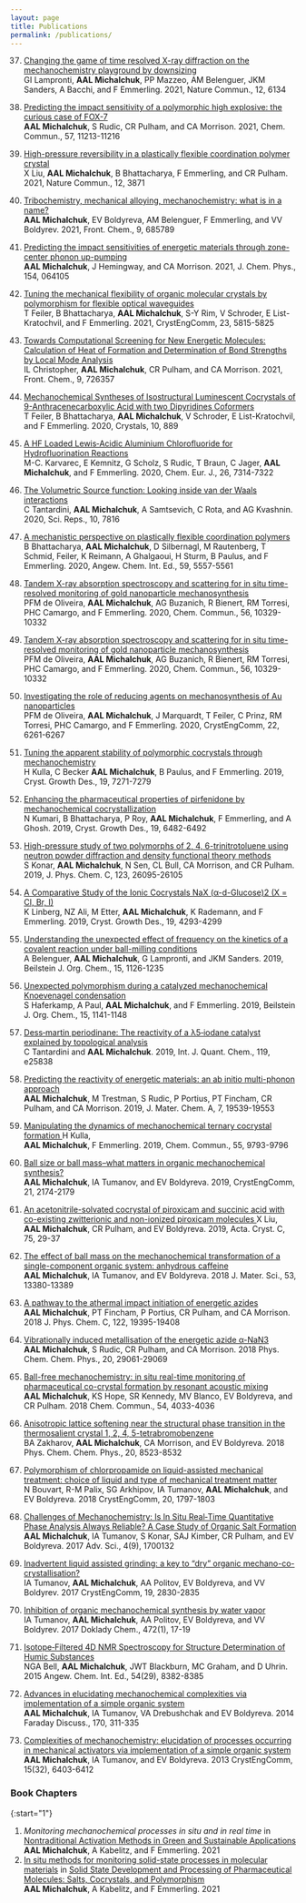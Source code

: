 ```yaml
---
layout: page
title: Publications
permalink: /publications/
---
```


37. <a href="https://www.nature.com/articles/s41467-021-26264-1">Changing the game of time resolved X-ray diffraction on the mechanochemistry playground by downsizing </a> <br> GI Lampronti, <b>AAL Michalchuk</b>, PP Mazzeo, AM Belenguer, JKM Sanders, A Bacchi, and F Emmerling. 2021, Nature Commun., 12, 6134

36. <a href="https://pubs.rsc.org/en/content/articlehtml/2021/cc/d1cc03906g">Predicting the impact sensitivity of a polymorphic high explosive: the curious case of FOX-7 </a> <br> <b>AAL Michalchuk</b>, S Rudic, CR Pulham, and CA Morrison. 2021, Chem. Commun., 57, 11213-11216

35. <a href="https://www.nature.com/articles/s41467-021-24165-x">High-pressure reversibility in a plastically flexible coordination polymer crystal </a> <br> X Liu, <b>AAL Michalchuk</b>, B Bhattacharya, F Emmerling, and CR Pulham. 2021, Nature Commun., 12, 3871

34. <a href="https://internal-journal.frontiersin.org/articles/10.3389/fchem.2021.685789/full">Tribochemistry, mechanical alloying, mechanochemistry: what is in a name? </a> <br> <b>AAL Michalchuk</b>, EV Boldyreva, AM Belenguer, F Emmerling, and VV Boldyrev. 2021, Front. Chem., 9, 685789

33. <a href="https://aip.scitation.org/doi/full/10.1063/5.0036927">Predicting the impact sensitivities of energetic materials through zone-center phonon up-pumping </a> <br> <b>AAL Michalchuk</b>, J Hemingway, and CA Morrison. 2021, J. Chem. Phys., 154, 064105

32. <a href="https://pubs.rsc.org/en/content/articlehtml/2021/ce/d1ce00642h">Tuning the mechanical flexibility of organic molecular crystals by polymorphism for flexible optical waveguides </a> <br> T Feiler, B Bhattacharya, <b>AAL Michalchuk</b>, S-Y Rim, V Schroder, E List-Kratochvil, and F Emmerling. 2021, CrystEngComm, 23, 5815-5825

31. <a href="https://www.frontiersin.org/articles/10.3389/fchem.2021.726357/full">Towards Computational Screening for New Energetic Molecules: Calculation of Heat of Formation and Determination of Bond Strengths by Local Mode Analysis </a> <br> IL Christopher, <b>AAL Michalchuk</b>, CR Pulham, and CA Morrison. 2021, Front. Chem., 9, 726357

30. <a href="https://www.mdpi.com/2073-4352/10/10/889">Mechanochemical Syntheses of Isostructural Luminescent Cocrystals of 9-Anthracenecarboxylic Acid with two Dipyridines Coformers </a> <br> T Feiler, B Bhattacharya, <b>AAL Michalchuk</b>, V Schroder, E List-Kratochvil, and F Emmerling. 2020, Crystals, 10, 889

29. <a href="https://chemistry-europe.onlinelibrary.wiley.com/doi/10.1002/chem.202001627">A HF Loaded Lewis‐Acidic Aluminium Chlorofluoride for Hydrofluorination Reactions </a> <br> M-C. Karvarec, E Kemnitz, G Scholz, S Rudic, T Braun, C Jager, <b>AAL Michalchuk</b>, and F Emmerling. 2020, Chem. Eur. J., 26, 7314-7322

28. <a href="https://www.nature.com/articles/s41598-020-64261-4">The Volumetric Source function: Looking inside van der Waals interactions </a> <br> C Tantardini, <b>AAL Michalchuk</b>, A Samtsevich, C Rota, and AG Kvashnin. 2020, Sci. Reps., 10, 7816

27. <a href="https://onlinelibrary.wiley.com/doi/full/10.1002/anie.201914798">A mechanistic perspective on plastically flexible coordination polymers </a> <br> B Bhattacharya, <b>AAL Michalchuk</b>, D Silbernagl, M Rautenberg, T Schmid,  Feiler, K Reimann, A Ghalgaoui, H Sturm, B Paulus, and F Emmerling. 2020, Angew. Chem. Int. Ed., 59, 5557-5561

26. <a href="https://pubs.rsc.org/en/content/articlehtml/2020/cc/d0cc03862h">Tandem X-ray absorption spectroscopy and scattering for in situ time-resolved monitoring of gold nanoparticle mechanosynthesis </a> <br> PFM de Oliveira, <b>AAL Michalchuk</b>, AG Buzanich, R Bienert, RM Torresi, PHC Camargo, and F Emmerling. 2020, Chem. Commun., 56, 10329-10332

25. <a href="https://pubs.rsc.org/en/content/articlehtml/2020/cc/d0cc03862h">Tandem X-ray absorption spectroscopy and scattering for in situ time-resolved monitoring of gold nanoparticle mechanosynthesis </a> <br> PFM de Oliveira, <b>AAL Michalchuk</b>, AG Buzanich, R Bienert, RM Torresi, PHC Camargo, and F Emmerling. 2020, Chem. Commun., 56, 10329-10332

24. <a href="https://pubs.rsc.org/en/content/articlehtml/2020/ce/d0ce00826e">Investigating the role of reducing agents on mechanosynthesis of Au nanoparticles </a> <br> PFM de Oliveira, <b>AAL Michalchuk</b>, J Marquardt, T Feiler, C Prinz, RM Torresi, PHC Camargo, and F Emmerling. 2020, CrystEngComm, 22, 6261-6267


23. <a href="https://pubs.acs.org/doi/abs/10.1021/acs.cgd.9b01158">Tuning the apparent stability of polymorphic cocrystals through mechanochemistry </a> <br> H Kulla, C Becker <b>AAL Michalchuk</b>, B Paulus, and F Emmerling. 2019, Cryst. Growth Des., 19, 7271-7279


22. <a href="https://pubs.acs.org/doi/abs/10.1021/acs.cgd.9b00932">Enhancing the pharmaceutical properties of pirfenidone by mechanochemical cocrystallization </a> <br> N Kumari, B Bhattacharya, P Roy, <b>AAL Michalchuk</b>, F Emmerling, and A Ghosh. 2019, Cryst. Growth Des., 19, 6482-6492

21. <a href="https://pubs.acs.org/doi/abs/10.1021/acs.jpcc.9b07658">High-pressure study of two polymorphs of 2, 4, 6-trinitrotoluene using neutron powder diffraction and density functional theory methods </a> <br> S Konar, <b>AAL Michalchuk</b>, N Sen, CL Bull, CA Morrison, and CR Pulham. 2019, J. Phys. Chem. C, 123, 26095-26105

20. <a href="https://pubs.acs.org/doi/abs/10.1021/acs.cgd.8b01929">A Comparative Study of the Ionic Cocrystals NaX (α-d-Glucose)2 (X = Cl, Br, I) </a> <br> K Linberg, NZ Ali, M Etter, <b>AAL Michalchuk</b>, K Rademann, and F Emmerling. 2019, Cryst. Growth Des., 19, 4293-4299

19. <a href="https://www.beilstein-journals.org/bjoc/articles/15/120">Understanding the unexpected effect of frequency on the kinetics of a covalent reaction under ball-milling conditions </a> <br> A Belenguer, <b>AAL Michalchuk</b>, G Lampronti, and JKM Sanders. 2019, Beilstein J. Org. Chem., 15, 1126-1235

18. <a href="https://www.beilstein-journals.org/bjoc/articles/15/110">Unexpected polymorphism during a catalyzed mechanochemical Knoevenagel condensation </a> <br> S Haferkamp, A Paul, <b>AAL Michalchuk</b>, and F Emmerling.   2019, Beilstein J. Org. Chem., 15, 1141-1148

17. <a href="https://onlinelibrary.wiley.com/doi/full/10.1002/qua.25838">Dess‐martin periodinane: The reactivity of a λ5‐iodane catalyst explained by topological analysis </a> <br> C Tantardini and <b>AAL Michalchuk</b>.   2019, Int. J. Quant. Chem., 119, e25838

16. <a href="https://pubs.rsc.org/en/content/articlehtml/2019/ta/c9ta06209b">Predicting the reactivity of energetic materials: an ab initio multi-phonon approach </a> <br> <b>AAL Michalchuk</b>, M Trestman, S Rudic, P Portius, PT Fincham, CR Pulham, and CA Morrison.  2019, J. Mater. Chem. A, 7, 19539-19553

15. <a href="https://pubs.rsc.org/en/content/articlehtml/2019/cc/c9cc03034d">Manipulating the dynamics of mechanochemical ternary cocrystal formation </a> H Kulla, <br> <b>AAL Michalchuk</b>, F Emmerling.  2019, Chem. Commun., 55, 9793-9796

14. <a href="https://pubs.rsc.org/en/content/articlehtml/2019/ce/c8ce02109k">Ball size or ball mass–what matters in organic mechanochemical synthesis? </a> <br> <b>AAL Michalchuk</b>, IA Tumanov, and EV Boldyreva.  2019, CrystEngComm, 21, 2174-2179

13. <a href="https://scripts.iucr.org/cgi-bin/paper?KU3231">An acetonitrile-solvated cocrystal of piroxicam and succinic acid with co-existing zwitterionic and non-ionized piroxicam molecules </a> X Liu, <br> <b>AAL Michalchuk</b>, CR Pulham, and EV Boldyreva.  2019, Acta. Cryst. C, 75, 29-37

12. <a href="https://link.springer.com/article/10.1007/s10853-018-2324-2">The effect of ball mass on the mechanochemical transformation of a single-component organic system: anhydrous caffeine </a> <br> <b>AAL Michalchuk</b>, IA Tumanov, and EV Boldyreva.  2018 J. Mater. Sci., 53, 13380-13389

11. <a href="https://pubs.acs.org/doi/abs/10.1021/acs.jpcc.8b05285">A pathway to the athermal impact initiation of energetic azides</a> <br> <b>AAL Michalchuk</b>, PT Fincham, P Portius, CR Pulham, and CA Morrison.  2018 J. Phys. Chem. C, 122, 19395-19408

10. <a href="https://pubs.rsc.org/en/content/articlehtml/2018/cp/c8cp06161k">Vibrationally induced metallisation of the energetic azide α-NaN3</a> <br> <b>AAL Michalchuk</b>, S Rudic, CR Pulham, and CA Morrison.  2018 Phys. Chem. Chem. Phys., 20, 29061-29069


9. <a href="https://pubs.rsc.org/en/content/articlelanding/2018/CC/C8CC02187B">Ball-free mechanochemistry: in situ real-time monitoring of pharmaceutical co-crystal formation by resonant acoustic mixing</a> <br> <b>AAL Michalchuk</b>, KS Hope, SR Kennedy, MV Blanco, EV Boldyreva, and CR Pulham.  2018 Chem. Commun., 54, 4033-4036

8. <a href="https://pubs.rsc.org/en/content/articlehtml/2018/cp/c7cp08609a">Anisotropic lattice softening near the structural phase transition in the thermosalient crystal 1, 2, 4, 5-tetrabromobenzene
</a> <br> BA Zakharov, <b>AAL Michalchuk</b>, CA Morrison, and EV Boldyreva.  2018 Phys. Chem. Chem. Phys., 20, 8523-8532

7. <a href="https://pubs.rsc.org/en/content/articlehtml/2018/ce/c7ce02221b">Polymorphism of chlorpropamide on liquid-assisted mechanical treatment: choice of liquid and type of mechanical treatment matter
</a> <br> N Bouvart, R-M Palix, SG Arkhipov, IA Tumanov, <b>AAL Michalchuk</b>, and EV Boldyreva.  2018 CrystEngComm, 20, 1797-1803


6. <a href="https://onlinelibrary.wiley.com/doi/full/10.1002/advs.201700132">Challenges of Mechanochemistry: Is In Situ Real‐Time Quantitative Phase Analysis Always Reliable? A Case Study of Organic Salt Formation
</a> <br> <b>AAL Michalchuk</b>, IA Tumanov, S Konar, SAJ Kimber, CR Pulham, and EV Boldyreva.  2017 Adv. Sci., 4(9), 1700132

5. <a href="https://pubs.rsc.org/en/content/articlehtml/2017/ce/c7ce00517b">Inadvertent liquid assisted grinding: a key to “dry” organic mechano-co-crystallisation?
</a> <br> IA Tumanov, <b>AAL Michalchuk</b>, AA Politov, EV Boldyreva, and VV Boldyrev.  2017 CrystEngComm, 19, 2830-2835

4. <a href="https://link.springer.com/article/10.1134/S0012500817010050">Inhibition of organic mechanochemical synthesis by water vapor
</a> <br> IA Tumanov, <b>AAL Michalchuk</b>, AA Politov, EV Boldyreva, and VV Boldyrev.  2017 Doklady Chem., 472(1), 17-19

3. <a href="https://onlinelibrary.wiley.com/doi/full/10.1002/anie.201503321">Isotope‐Filtered 4D NMR Spectroscopy for Structure Determination of Humic Substances
</a> <br> NGA Bell, <b>AAL Michalchuk</b>, JWT Blackburn, MC Graham, and D Uhrin.  2015 Angew. Chem. Int. Ed., 54(29), 8382-8385

2. <a href="https://pubs.rsc.org/en/content/articlehtml/2014/fd/c3fd00150d">Advances in elucidating mechanochemical complexities via implementation of a simple organic system</a> <br>  <b>AAL Michalchuk</b>, IA Tumanov, VA Drebushchak and EV Boldyreva.  2014 Faraday Discuss., 170, 311-335

1. <a href="https://pubs.rsc.org/en/content/articlehtml/2013/ce/c3ce40907d">Complexities of mechanochemistry: elucidation of processes occurring in mechanical activators via implementation of a simple organic system</a> <br>  <b>AAL Michalchuk</b>, IA Tumanov, and EV Boldyreva.  2013 CrystEngComm, 15(32), 6403-6412

 
 
<h3> Book Chapters </h3>

{:start="1"}
1. <i>Monitoring mechanochemical processes in situ and in real time</i> in <a href="https://www.elsevier.com/books/nontraditional-activation-methods-in-green-and-sustainable-applications/torok/978-0-12-819009-8">Nontraditional Activation Methods in Green and Sustainable Applications </a> <br>  <b>AAL Michalchuk</b>, A Kabelitz, and F Emmerling. 2021
2. <a href="https://onlinelibrary.wiley.com/doi/10.1002/9783527823048.ch4-8">In situ methods for monitoring solid-state processes in molecular materials</a> in <a href="https://onlinelibrary.wiley.com/doi/book/10.1002/9783527823048">
Solid State Development and Processing of Pharmaceutical Molecules: Salts, Cocrystals, and Polymorphism </a> <br>  <b>AAL Michalchuk</b>, A Kabelitz, and F Emmerling. 2021


